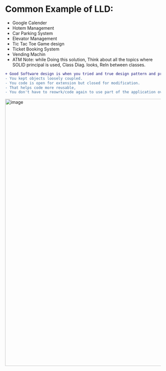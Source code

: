 # Common Example of LLD:

- Google Calender
- Hotem Management
- Car Parking System
- Elevator Management
- Tic Tac Toe Game design
- Ticket Booking System
- Vending Machin
- ATM
Note: while Doing this solution, Think about all the topics where SOLID principal is used, Class Diag. looks, Reln between classes.



```diff
+ Good Software design is when you tried and true design pattern and principle. 
- You kept objects loosely coupled.
- You code is open for extension but closed for modification.
- That helps code more reusable,
- You don't have to reowrk/code again to use part of the application over and over again.
```

<img width="865" alt="image" src="https://user-images.githubusercontent.com/35987583/183242745-d5583362-7bef-47ab-ada5-ab7eec0e3279.png">
